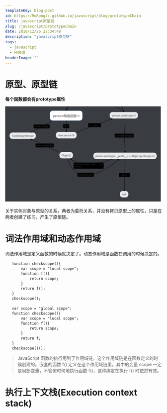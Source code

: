 ```yaml
---
templateKey: blog-post
id: https://MuRongJs.github.io/javascript/blog/prototypeChain
title: javascript原型链
slug: /javascript/prototypeChain
date: 2018/12/26 22:34:48 
description: "javascript原型链"
tags:
  - javascript
  - 待修改
headerImage: ""
---
```

# 原型、原型链
**每个函数都会有prototype属性**

![](https://raw.githubusercontent.com/MuRongJs/learningNotes/master/images/javaScript_prototype_prototypeChain.png)

关于实例对象与原型的关系，两者为委托关系，并没有拷贝原型上的属性，只是在两者创建了练习，产生了原型链。

# 词法作用域和动态作用域
词法作用域是定义函数的时候就决定了。动态作用域是函数在调用的时候决定的。
```var scope = "global scope";
   function checkscope(){
       var scope = "local scope";
       function f(){
           return scope;
       }
       return f();
   }
   checkscope();
   
   var scope = "global scope";
   function checkscope(){
       var scope = "local scope";
       function f(){
           return scope;
       }
       return f;
   }
   checkscope()();
```
> JavaScript 函数的执行用到了作用域链，这个作用域链是在函数定义的时候创建的。嵌套的函数 f() 定义在这个作用域链里，其中的变量 scope 一定是局部变量，不管何时何地执行函数 f()，这种绑定在执行 f() 时依然有效。
# 执行上下文栈(Execution context stack)
